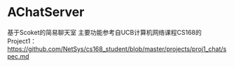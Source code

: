 # AChatServer
基于Scoket的简易聊天室
主要功能参考自UCB计算机网络课程CS168的Project1：
https://github.com/NetSys/cs168_student/blob/master/projects/proj1_chat/spec.md